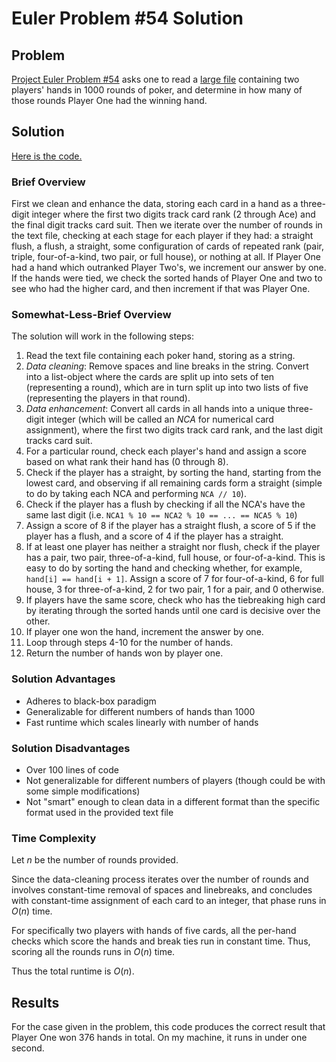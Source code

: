 # Euler Problem \#54 Solution

## Problem

[Project Euler Problem \#54](https://projecteuler.net/problem=54) asks one to read a [large file](euler54_poker.txt) containing two players' hands in $1000$ rounds of poker, and determine in how many of those rounds Player One had the winning hand.

## Solution

[Here is the code.](euler54.py)

### Brief Overview

First we clean and enhance the data, storing each card in a hand as a three-digit integer where the first two digits track card rank (2 through Ace) and the final digit tracks card suit. Then we iterate over the number of rounds in the text file, checking at each stage for each player if they had: a straight flush, a flush, a straight, some configuration of cards of repeated rank (pair, triple, four-of-a-kind, two pair, or full house), or nothing at all. If Player One had a hand which outranked Player Two's, we increment our answer by one. If the hands were tied, we check the sorted hands of Player One and two to see who had the higher card, and then increment if that was Player One.

### Somewhat-Less-Brief Overview

The solution will work in the following steps:

1. Read the text file containing each poker hand, storing as a string.
2. *Data cleaning*: Remove spaces and line breaks in the string. Convert into a list-object where the cards are split up into sets of ten (representing a round), which are in turn split up into two lists of five (representing the players in that round).
3. *Data enhancement*: Convert all cards in all hands into a unique three-digit integer (which will be called an *NCA* for numerical card assignment), where the first two digits track card rank, and the last digit tracks card suit.
4. For a particular round, check each player's hand and assign a score based on what rank their hand has (0 through 8).
5. Check if the player has a straight, by sorting the hand, starting from the lowest card, and observing if all remaining cards form a straight (simple to do by taking each NCA and performing `NCA // 10`).
6. Check if the player has a flush by checking if all the NCA's have the same last digit (i.e. `NCA1 % 10 == NCA2 % 10 == ... == NCA5 % 10`)
7. Assign a score of 8 if the player has a straight flush, a score of 5 if the player has a flush, and a score of 4 if the player has a straight.
8. If at least one player has neither a straight nor flush, check if the player has a pair, two pair, three-of-a-kind, full house, or four-of-a-kind. This is easy to do by sorting the hand and checking whether, for example, `hand[i] == hand[i + 1]`. Assign a score of 7 for four-of-a-kind, 6 for full house, 3 for three-of-a-kind, 2 for two pair, 1 for a pair, and 0 otherwise.
9. If players have the same score, check who has the tiebreaking high card by iterating through the sorted hands until one card is decisive over the other.
10. If player one won the hand, increment the answer by one.
11. Loop through steps 4-10 for the number of hands.
12. Return the number of hands won by player one.

### Solution Advantages

* Adheres to black-box paradigm
* Generalizable for different numbers of hands than 1000
* Fast runtime which scales linearly with number of hands

### Solution Disadvantages

* Over 100 lines of code
* Not generalizable for different numbers of players (though could be with some simple modifications)
* Not "smart" enough to clean data in a different format than the specific format used in the provided text file

### Time Complexity

Let $n$ be the number of rounds provided.

Since the data-cleaning process iterates over the number of rounds and involves constant-time removal of spaces and linebreaks, and concludes with constant-time assignment of each card to an integer, that phase runs in $O(n)$ time.

For specifically two players with hands of five cards, all the per-hand checks which score the hands and break ties run in constant time. Thus, scoring all the rounds runs in $O(n)$ time.

Thus the total runtime is $O(n)$.

## Results

For the case given in the problem, this code produces the correct result that Player One won $376$ hands in total. On my machine, it runs in under one second.

